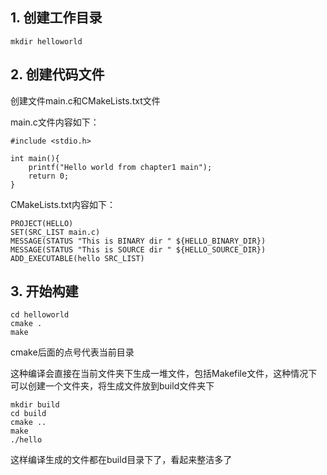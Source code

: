 ## 1. 创建工作目录

	mkdir helloworld

## 2. 创建代码文件

创建文件main.c和CMakeLists.txt文件

main.c文件内容如下：

	#include <stdio.h>

	int main(){
	    printf("Hello world from chapter1 main");
	    return 0;
	}
	
CMakeLists.txt内容如下：

	PROJECT(HELLO)
	SET(SRC_LIST main.c)
	MESSAGE(STATUS "This is BINARY dir " ${HELLO_BINARY_DIR})
	MESSAGE(STATUS "This is SOURCE dir " ${HELLO_SOURCE_DIR})
	ADD_EXECUTABLE(hello SRC_LIST)

## 3. 开始构建

	cd helloworld
	cmake .
	make
	
cmake后面的点号代表当前目录

这种编译会直接在当前文件夹下生成一堆文件，包括Makefile文件，这种情况下可以创建一个文件夹，将生成文件放到build文件夹下

	mkdir build
	cd build
	cmake ..
	make
	./hello

这样编译生成的文件都在build目录下了，看起来整洁多了


